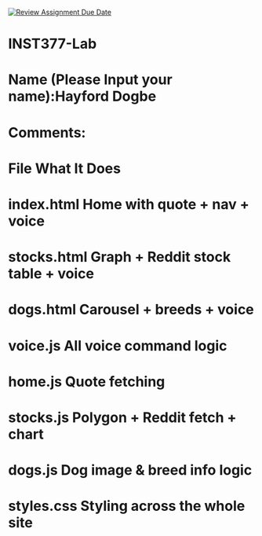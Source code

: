 [![Review Assignment Due Date](https://classroom.github.com/assets/deadline-readme-button-22041afd0340ce965d47ae6ef1cefeee28c7c493a6346c4f15d667ab976d596c.svg)](https://classroom.github.com/a/Fjj4gHXd)
# INST377-Lab

# Name (Please Input your name):Hayford Dogbe

# Comments: 

# File	        What It Does
# index.html	Home with quote + nav + voice
# stocks.html	Graph + Reddit stock table + voice
# dogs.html	    Carousel + breeds + voice
# voice.js	    All voice command logic
# home.js	    Quote fetching
# stocks.js	    Polygon + Reddit fetch + chart
# dogs.js	    Dog image & breed info logic
# styles.css	Styling across the whole site
